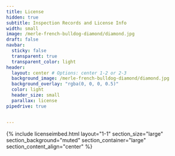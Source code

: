```yaml
---
title: License
hidden: true
subtitle: Inspection Records and License Info
width: small
image: /merle-french-bulldog-diamond/diamond.jpg
draft: false
navbar:
  sticky: false
  transparent: true
  transparent_color: light
header:
  layout: center # Options: center 1-2 or 2-3
  background_image: /merle-french-bulldog-diamond/diamond.jpg
  background_overlay: "rgba(0, 0, 0, 0.5)"
  color: light
  header_size: small
  parallax: license
pipedrive: true


---
```

{% include licenseimbed.html 
   layout="1-1"
  section_size="large"
  section_background="muted"
  section_container="large"
  section_content_align="center"
%}
